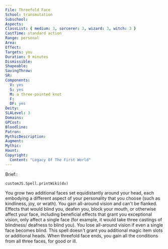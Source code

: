 ```yaml
---
File: Threefold Face
School: transmutation
Subschool: 
Aspects: 
ClassList: { medium: 3, sorcerer: 3, wizard: 3, witch: 3 }
CastTime: standard action
Range: personal
Area: 
Effect: 
Targets: you
Duration: 9 minutes
Dismissible: 
Shapeable: 
SavingThrow: 
SR: 
Components:
  V: yes
  S: yes
  M: a three-pointed knot
  F: 
  DF: yes
Deity: 
SLALevel: 3
Domains: 
GPCost: 
Bloodline: 
Patron: 
MythicDescription: 
Augment: 
Mythic: 
Haunt: 
Copyright:
  Content: "Legacy Of The First World"
---
```

Brief:: 

```dataviewjs
customJS.Spell.printWiki(dv)
```

You grow two additional faces set equidistantly around your head, each embodying a different aspect of your personality that you choose (such as kindliness, joy, or wrath). You gain all-around vision and can't be flanked. Effects that would blind you, deafen you, block your mouth, or otherwise affect your face, including beneficial effects that grant you exceptional vision, only affect a single face (for example, it would take three castings of blindness/ deafness to blind you). You lose all-around vision if even a single face becomes blind. This spell doesn't grant you additional magic item slots or additional heads. When threefold face ends, you gain all the conditions from all three faces, for good or ill.
